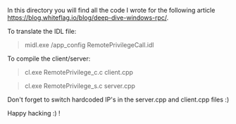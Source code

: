 In this directory you will find all the code I wrote for the following article https://blog.whiteflag.io/blog/deep-dive-windows-rpc/.

To translate the IDL file:

> midl.exe /app_config RemotePrivilegeCall.idl

To compile the client/server:

> cl.exe RemotePrivilege_c.c client.cpp

> cl.exe RemotePrivilege_s.c server.cpp

Don't forget to switch hardcoded IP's in the server.cpp and client.cpp files :)

Happy hacking :) !
